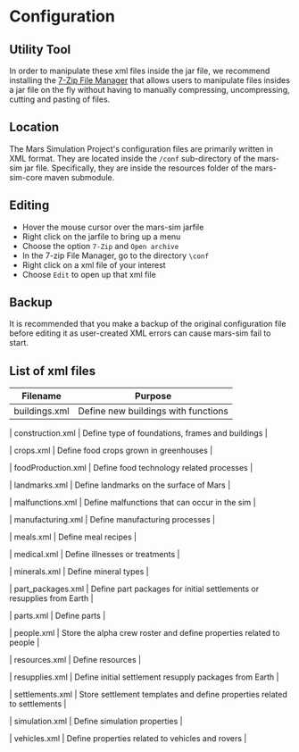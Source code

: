 # Configuration


## Utility Tool

In order to manipulate these xml files inside the jar file, 
we recommend installing the [7-Zip File Manager](https://www.7-zip.org/)
that allows users to manipulate files insides a jar file 
on the fly without having to manually compressing, uncompressing,
 cutting and pasting of files.


## Location

The Mars Simulation Project's configuration files are primarily 
written in XML format. They are located inside the `/conf` 
sub-directory of the mars-sim jar file. Specifically, they 
are inside the resources folder of the mars-sim-core 
maven submodule.
 
 
## Editing
  
- Hover the mouse cursor over the mars-sim jarfile
- Right click on the jarfile to bring up a menu
- Choose the option `7-Zip` and `Open archive`
- In the 7-zip File Manager, go to the directory `\conf`
- Right click on a xml file of your interest
- Choose `Edit` to open up that xml file
 
 
## Backup

It is recommended that you make a backup of the original configuration
file before editing it as user-created XML errors can cause mars-sim
fail to start.


## List of xml files

| Filename | Purpose |
| --- | --- |
| buildings.xml | Define new buildings with functions |
                  
| construction.xml | Define type of  foundations, frames and buildings |
               
| crops.xml | Define food crops grown in greenhouses  |

| foodProduction.xml | Define food technology related processes  |
           
| landmarks.xml | Define landmarks on the surface of Mars |
               
| malfunctions.xml | Define malfunctions that can occur in the sim  |
                  
| manufacturing.xml | Define manufacturing processes  | 

| meals.xml | Define meal recipes  |                 
                  
| medical.xml | Define illnesses or treatments  |

| minerals.xml | Define mineral types  |

| part_packages.xml | Define part packages for initial settlements or resupplies from Earth  |

| parts.xml | Define parts  |

| people.xml | Store the alpha crew roster and define properties related to people |
                  
| resources.xml | Define resources  |

| resupplies.xml | Define initial settlement resupply packages from Earth  |
                  
| settlements.xml | Store settlement templates and define properties related to settlements |
                  
| simulation.xml | Define simulation properties  |

| vehicles.xml | Define properties related to vehicles and rovers |